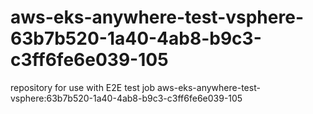# aws-eks-anywhere-test-vsphere-63b7b520-1a40-4ab8-b9c3-c3ff6fe6e039-105
repository for use with E2E test job aws-eks-anywhere-test-vsphere:63b7b520-1a40-4ab8-b9c3-c3ff6fe6e039-105

